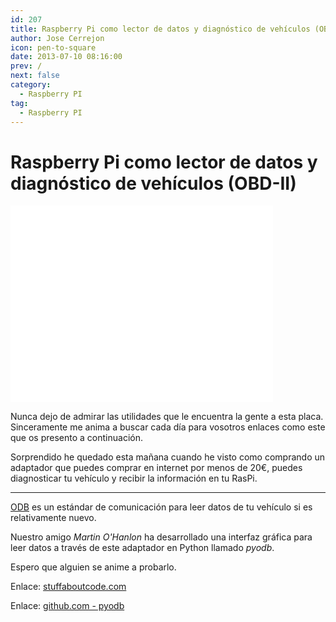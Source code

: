 ```yaml
---
id: 207
title: Raspberry Pi como lector de datos y diagnóstico de vehículos (OBD-II)
author: Jose Cerrejon
icon: pen-to-square
date: 2013-07-10 08:16:00
prev: /
next: false
category:
  - Raspberry PI
tag:
  - Raspberry PI
---
```


# Raspberry Pi como lector de datos y diagnóstico de vehículos (OBD-II)

<iframe width="420" height="315" src="//www.youtube.com/embed/UdYVlgv5D3Q" frameborder="0" allowfullscreen></iframe>

Nunca dejo de admirar las utilidades que le encuentra la gente a esta placa. Sinceramente me anima a buscar cada día para vosotros enlaces como este que os presento a continuación.

Sorprendido he quedado esta mañana cuando he visto como comprando un adaptador que puedes comprar en internet por menos de 20€, puedes diagnosticar tu vehículo y recibir la información en tu RasPi.

- - -
[ODB](http://es.wikipedia.org/wiki/OBD) es un estándar de comunicación para leer datos de tu vehículo si es relativamente nuevo.

Nuestro amigo *Martin O'Hanlon* ha desarrollado una interfaz gráfica para leer datos a través de este adaptador en Python llamado *pyodb*.

Espero que alguien se anime a probarlo.

Enlace: [stuffaboutcode.com](http://www.stuffaboutcode.com/2013/07/raspberry-pi-reading-car-obd-ii-data.html)

Enlace: [github.com - pyodb](https://github.com/peterh/pyobd)

